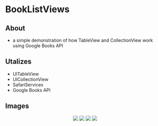 # BookListViews
## About
- a simple demonstration of how TableView and CollectionView work using Google Books API

## Utalizes
- UITableView
- UICollectionView
- SafariServices
- Google Books API

## Images

<p align="center">
  <img src="https://github.com/colintmurphy/BookListViews/blob/main/images/Simulator%20Screen%20Shot%20-%20iPhone%2011%20Pro%20-%202020-09-25%20at%2012.48.26.png" />
  <img src="https://github.com/colintmurphy/BookListViews/blob/main/images/Simulator%20Screen%20Shot%20-%20iPhone%2011%20Pro%20-%202020-09-25%20at%2012.48.30.png" />
  <img src="https://github.com/colintmurphy/BookListViews/blob/main/images/Simulator%20Screen%20Shot%20-%20iPhone%2011%20Pro%20-%202020-09-25%20at%2012.48.46.png" />
  <img src="https://github.com/colintmurphy/BookListViews/blob/main/images/Simulator%20Screen%20Shot%20-%20iPhone%2011%20Pro%20-%202020-09-25%20at%2012.49.00.png" />
  </p>
